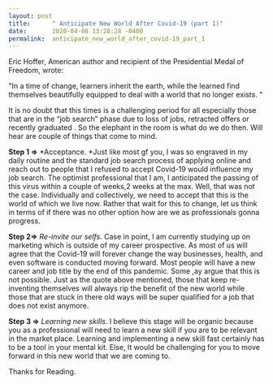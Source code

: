```yaml
---
layout: post
title:      " Anticipate New World After Covid-19 (part 1)"
date:       2020-04-08 13:28:28 -0400
permalink:  anticipate_new_world_after_covid-19_part_1
---
```





Eric Hoffer, American author and recipient of the Presidential Medal of Freedom, wrote:

"In a time of change, learners inherit the earth, while the learned find themselves beautifully equipped to deal with a world that no longer exists. "

 It is no doubt that this times is a challenging period for all especially those that are in the “job search” phase due to loss of jobs, retracted offers or recently graduated .  So the elephant in the room is what do we do then.  Will hear are couple of things that come to mind.

**Step 1  =>** *Acceptance. *Just like most gf you, I was so engraved in my daily  routine and the standard job search process of  applying online and reach out to people that I refused to accept  Covid-19 would influence my job search. The optimist professional that I am, I anticipated the passing of this virus within a couple of weeks,2 weeks at the max.  Well, that was not the case. Individually and collectively,  we need to accept that this is the world of which we live now. Rather that wait for this to change, let us think in terms of if there was no other option how are we as professionals gonna progress.   

**Step 2=>** *Re-invite our selfs*. Case in point, I am currently studying up on marketing which is outside of my career prospective. As most of us will agree that the Covid-19 will forever change the way businesses, health, and even software is conducted moving forward. Most people  will have a new career and job title by the end of this pandemic. Some ,ay argue that this is not possible. Just as the quote above mentioned, those that keep re-inventing themselves will always rip the benefit  of the new world while those that are stuck in there old ways will be super qualified for a job that does not exist anymore.  

**Step 3 =>** *Learning new skills.* I believe this stage will be organic because you as a professional will need to learn a new skill if you are to be relevant in the market place. Learning and implementing a new skill fast certainly has to be a tool in your mental kit. Else, It would be challenging for you to move forward in this new world that we are coming to. 

  Thanks for Reading. 

